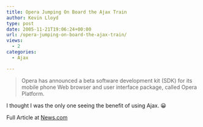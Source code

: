```yaml
---
title: Opera Jumping On Board the Ajax Train
author: Kevin Lloyd
type: post
date: 2005-11-21T19:06:24+00:00
url: /opera-jumping-on-board-the-ajax-train/
views:
  - 2
categories:
  - Ajax

---
```

> Opera has announced a beta software development kit (SDK) for its mobile phone Web browser and user interface package, called Opera Platform.

I thought I was the only one seeing the benefit of using Ajax. 😀

Full Article at [News.com][1]

 [1]: http://news.com.com/Opera+goes+mobile+with+Ajax/2100-1012_3-5955959.html